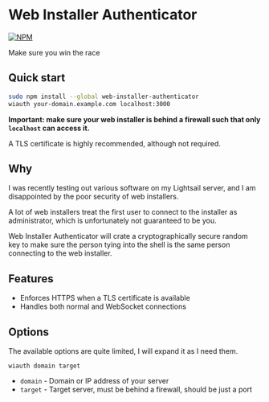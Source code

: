 # Web Installer Authenticator

[![NPM](https://nodei.co/npm/web-installer-authenticator.png)](https://nodei.co/npm/web-installer-authenticator/)

Make sure you win the race

## Quick start

```Bash
sudo npm install --global web-installer-authenticator
wiauth your-domain.example.com localhost:3000
```

**Important: make sure your web installer is behind a firewall such that only
`localhost` can access it.**

A TLS certificate is highly recommended, although not required.

## Why

I was recently testing out various software on my Lightsail server, and I am
disappointed by the poor security of web installers.

A lot of web installers treat the first user to connect to the installer as
administrator, which is unfortunately not guaranteed to be you.

Web Installer Authenticator will crate a cryptographically secure random key
to make sure the person tying into the shell is the same person connecting to
the web installer.

## Features

- Enforces HTTPS when a TLS certificate is available
- Handles both normal and WebSocket connections

## Options

The available options are quite limited, I will expand it as I need them.

```
wiauth domain target
```

- `domain` - Domain or IP address of your server
- `target` - Target server, must be behind a firewall, should be just a port
